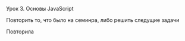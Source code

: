 Урок 3. Основы JavaScript

Повторить то, что было на семинра, либо решить следущие задачи

Повторила
